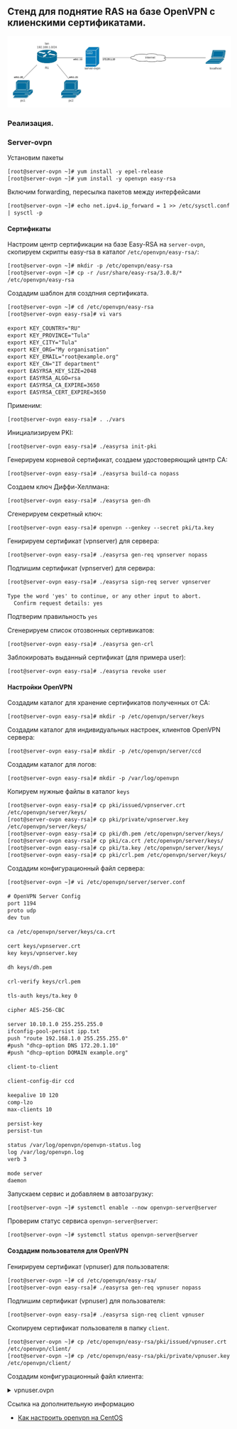 ## Стенд для поднятие RAS на базе OpenVPN с клиенскими сертификатами.

![](topology.jpeg)

### Реализация.

### Server-ovpn

Установим пакеты
```
[root@server-ovpn ~]# yum install -y epel-release
[root@server-ovpn ~]# yum install -y openvpn easy-rsa
```

Включим forwarding, пересылка пакетов между интерфейсами
```
[root@server-ovpn ~]# echo net.ipv4.ip_forward = 1 >> /etc/sysctl.conf | sysctl -p
```

#### Сертификаты

Настроим центр сертификации на базе Easy-RSA на `server-ovpn`, скопируем скрипты easy-rsa в каталог `/etc/openvpn/easy-rsa/`:
```
[root@server-ovpn ~]# mkdir -p /etc/openvpn/easy-rsa
[root@server-ovpn ~]# cp -r /usr/share/easy-rsa/3.0.8/* /etc/openvpn/easy-rsa
```

Создадим шаблон для создпния сертификата.
```
[root@server-ovpn ~]# cd /etc/openvpn/easy-rsa
[root@server-ovpn easy-rsa]# vi vars

export KEY_COUNTRY="RU"
export KEY_PROVINCE="Tula"
export KEY_CITY="Tula"
export KEY_ORG="My organisation"
export KEY_EMAIL="root@example.org"
export KEY_CN="IT department"
export EASYRSA_KEY_SIZE=2048
export EASYRSA_ALGO=rsa
export EASYRSA_CA_EXPIRE=3650
export EASYRSA_CERT_EXPIRE=3650
```

Применим:
```
[root@server-ovpn easy-rsa]# . ./vars
```

Инициализируем PKI:
```
[root@server-ovpn easy-rsa]# ./easyrsa init-pki
```

Генерируем корневой сертификат, создаем удостоверяющий центр CA:
```
[root@server-ovpn easy-rsa]# ./easyrsa build-ca nopass
```

Создаем ключ Диффи-Хеллмана:
```
[root@server-ovpn easy-rsa]# ./easyrsa gen-dh
```

Сгенерируем секретный ключ:
```
[root@server-ovpn easy-rsa]# openvpn --genkey --secret pki/ta.key
```

Генирируем сертификат (vpnserver) для сервера:
```
[root@server-ovpn easy-rsa]# ./easyrsa gen-req vpnserver nopass
```

Подпишим сертификат (vpnserver) для сервира:
```
[root@server-ovpn easy-rsa]# ./easyrsa sign-req server vpnserver

Type the word 'yes' to continue, or any other input to abort.
  Confirm request details: yes
```
Подтверим правильность `yes`

Сгенерируем список отозвонных сертивикатов:
```
[root@server-ovpn easy-rsa]# ./easyrsa gen-crl
```

Заблокировать выданный сертификат (для примера user):
```
[root@server-ovpn easy-rsa]# ./easyrsa revoke user
```

#### Настройки OpenVPN

Создадим каталог для хранение сертификатов полученных от CA:
```
[root@server-ovpn easy-rsa]# mkdir -p /etc/openvpn/server/keys
```

Создадим каталог для индивидуальных настроек, клиентов OpenVPN сервера:
```
[root@server-ovpn easy-rsa]# mkdir -p /etc/openvpn/server/ccd
```

Создадим каталог для логов:
```
[root@server-ovpn easy-rsa]# mkdir -p /var/log/openvpn
```

Копируем нужные файлы в каталог `keys`
```
[root@server-ovpn easy-rsa]# cp pki/issued/vpnserver.crt /etc/openvpn/server/keys/
[root@server-ovpn easy-rsa]# cp pki/private/vpnserver.key /etc/openvpn/server/keys/
[root@server-ovpn easy-rsa]# cp pki/dh.pem /etc/openvpn/server/keys/
[root@server-ovpn easy-rsa]# cp pki/ca.crt /etc/openvpn/server/keys/
[root@server-ovpn easy-rsa]# cp pki/ta.key /etc/openvpn/server/keys/
[root@server-ovpn easy-rsa]# cp pki/crl.pem /etc/openvpn/server/keys/
```

Создадим конфигурационный файл сервера:
```
[root@server-ovpn ~]# vi /etc/openvpn/server/server.conf

# OpenVPN Server Config
port 1194
proto udp
dev tun

ca /etc/openvpn/server/keys/ca.crt

cert keys/vpnserver.crt
key keys/vpnserver.key

dh keys/dh.pem

crl-verify keys/crl.pem

tls-auth keys/ta.key 0

cipher AES-256-CBC

server 10.10.1.0 255.255.255.0
ifconfig-pool-persist ipp.txt
push "route 192.168.1.0 255.255.255.0"
#push "dhcp-option DNS 172.20.1.10"
#push "dhcp-option DOMAIN example.org"

client-to-client

client-config-dir ccd

keepalive 10 120
comp-lzo
max-clients 10

persist-key
persist-tun

status /var/log/openvpn/openvpn-status.log
log /var/log/openvpn.log
verb 3

mode server
daemon
```

Запускаем сервис и добавляем в автозагрузку:
```
[root@server-ovpn ~]# systemctl enable --now openvpn-server@server
```

Проверим статус сервиса `openvpn-server@server`:
```
[root@server-ovpn ~]# systemctl status openvpn-server@server
```

#### Создадим пользователя для OpenVPN

Генирируем сертификат (vpnuser) для пользователя:
```
[root@server-ovpn ~]# cd /etc/openvpn/easy-rsa/
[root@server-ovpn easy-rsa]# ./easyrsa gen-req vpnuser nopass
```

Подпишим сертификат (vpnuser) для пользователя:
```
[root@server-ovpn easy-rsa]# ./easyrsa sign-req client vpnuser
```

Скопируем сертификат пользователя в папку `client`.

```
[root@server-ovpn ~]# cp /etc/openvpn/easy-rsa/pki/issued/vpnuser.crt /etc/openvpn/client/
[root@server-ovpn ~]# cp /etc/openvpn/easy-rsa/pki/private/vpnuser.key /etc/openvpn/client/
```

Создадим конфигурационный файл клиента:

<details>
  <summary>vpnuser.ovpn</summary>

```
# OpenVPN Client Config
client
proto udp
dev tun0

remote 172.20.1.10 1194

cipher AES-256-CBC

tls-client

remote-cert-tls server

auth-nocache

comp-lzo

persist-key
persist-tun

resolv-retry infinite

nobind

keepalive 10 120

verb 0

mute 20

<ca>
-----BEGIN CERTIFICATE-----
MIIDNTCCAh2gAwIBAgIJAPcVXFR4xK0gMA0GCSqGSIb3DQEBCwUAMBYxFDASBgNV
BAMMC0Vhc3ktUlNBIENBMB4XDTIxMDQxOTEyMjIxMloXDTMxMDQxNzEyMjIxMlow
FjEUMBIGA1UEAwwLRWFzeS1SU0EgQ0EwggEiMA0GCSqGSIb3DQEBAQUAA4IBDwAw
ggEKAoIBAQDeZI/n9JWUmYCQ1zYlGqt6/eIcogsXCzJ8VbYorRyltxnnmEsWbTbw
SuaXZP5UJFw6/B/78kfpmtkE3380D8eZosa8d3xwOkLQ8lCdwQp5DXe/de7Gr8S4
5IONqA0C0jRKtPHvAkkANyWtQc0e4AVd1MOsMb2n+SYsbp1iwLOl+eJzZE8fpoGY
rt+2uC1D2xggbf/MIJlvHxBu7MKQm5YMNzI4uTUNN0fGR2XjO3Rbn5QBMMpkJMJT
YKZsv70kvAbtPHZxvqvwV5+Dgd722BW+Pkt8gMmjSYssDV/DcQa7q3SE556xBTJE
p8MCMCNvmKDSNFSELjBa25zOP8HYeX3xAgMBAAGjgYUwgYIwHQYDVR0OBBYEFG1a
pykQlCnxaz3f705YW6AWhO6UMEYGA1UdIwQ/MD2AFG1apykQlCnxaz3f705YW6AW
hO6UoRqkGDAWMRQwEgYDVQQDDAtFYXN5LVJTQSBDQYIJAPcVXFR4xK0gMAwGA1Ud
EwQFMAMBAf8wCwYDVR0PBAQDAgEGMA0GCSqGSIb3DQEBCwUAA4IBAQCM3uI1bBlX
pA03Fl6uglIw2o58s114sdgJi79VpQJnXhPtiOqaO0LVtGIJyQrevPeY3dCBqFOJ
596G8gS2XLa/pxhIA6p6vV1OfQeaZ21odIuI/ucykYmjmng0GiQH6FePfb0RQAE3
lbZZbCFQ6bAZ8fVpAXz7JGfVc91y8DbnZVdPA6EardjLLsrBe07L/XcnX40+dVYK
KSjX0s/oJxSJl6HRnZ2qQlv/N22TaZFdm8gX4JAI4Nu4/1xFzRK65RxbSOX8fHMa
Ff+eMnxpRpDGkNrt4dXYA2DpKApZToos7PYwMcYoginQkubv32NPQJfU2hDsMLVg
u85/GB1FAQjO
-----END CERTIFICATE-----
</ca>

<cert>
-----BEGIN CERTIFICATE-----
MIIDSzCCAjOgAwIBAgIRAKa1CW10Bkn/D3l5rML0ZbswDQYJKoZIhvcNAQELBQAw
FjEUMBIGA1UEAwwLRWFzeS1SU0EgQ0EwHhcNMjEwNDE5MTI0NjU2WhcNMzEwNDE3
MTI0NjU2WjASMRAwDgYDVQQDDAd2cG51c2VyMIIBIjANBgkqhkiG9w0BAQEFAAOC
AQ8AMIIBCgKCAQEAy2Jy00N8VizhXlJbCChvQ2nc+TN5elYLPLzu8cupJVZw3Uoe
Nnk7UwIiaMrfmHAGa/o2JZrJ+7S7oDBMmBCKBXD+N4iy9Sc9OW4ewqPFmKFqXLU7
MCNtlk/+xKV8xpPWmlHYS5sl0cNiPX7vvZ1S2cXAKaP7+Wi15enPEzwuVczDBXD/
qoQRKQR/5BRBq8Wnyte/TH91NoCKChf2fu+hthiglsRRJHmj7wiAf5ALBLj6Ckg0
IwEzx/OpoCCpaKXD02NDwPALx4DYhOn27nZR4ZwMXcMYiRzsD8EAbe+x+wgWJQl/
Sm2fqO3VIMB1woZLfs2wINCqejPqxBmdJ9pNHwIDAQABo4GXMIGUMAkGA1UdEwQC
MAAwHQYDVR0OBBYEFNVXV3xt4qHPX9OisuvFT9kEQWzLMEYGA1UdIwQ/MD2AFG1a
pykQlCnxaz3f705YW6AWhO6UoRqkGDAWMRQwEgYDVQQDDAtFYXN5LVJTQSBDQYIJ
APcVXFR4xK0gMBMGA1UdJQQMMAoGCCsGAQUFBwMCMAsGA1UdDwQEAwIHgDANBgkq
hkiG9w0BAQsFAAOCAQEAAMlEswQLU0rHxeaz0xUmeKEuBJXZcYUGdrrcN/JNB5b5
uI3FJfrooIbkUIHIdkKop3TAr2jQLwu59Q+7/abqDOdQFaFxaaJiNe93j+UenAvg
BNpZW6ukOpBV3fRtVK6MCnqC8YnI2vVGcT0yteH6051Ydyy6xwAfSPqZj7l+ipQt
UUVnomKe1JD21WiKYEJTavzXz2s4FzXdFiFe6ogPGX0jT+zl7q4/PCneLFByaQtk
uglp8o+u1xfZYghwjnxj5emBw/6ruYd+EkxmF1HljsomZ5GMgAQf1FMbmbaHlJRe
LScsvtkR5HhNKFD2qACJmSKHoxkeaiP8JkLU3/vSiw==
-----END CERTIFICATE-----
</cert>

<key>
-----BEGIN PRIVATE KEY-----
MIIEvwIBADANBgkqhkiG9w0BAQEFAASCBKkwggSlAgEAAoIBAQDLYnLTQ3xWLOFe
UlsIKG9Dadz5M3l6Vgs8vO7xy6klVnDdSh42eTtTAiJoyt+YcAZr+jYlmsn7tLug
MEyYEIoFcP43iLL1Jz05bh7Co8WYoWpctTswI22WT/7EpXzGk9aaUdhLmyXRw2I9
fu+9nVLZxcApo/v5aLXl6c8TPC5VzMMFcP+qhBEpBH/kFEGrxafK179Mf3U2gIoK
F/Z+76G2GKCWxFEkeaPvCIB/kAsEuPoKSDQjATPH86mgIKlopcPTY0PA8AvHgNiE
6fbudlHhnAxdwxiJHOwPwQBt77H7CBYlCX9KbZ+o7dUgwHXChkt+zbAg0Kp6M+rE
GZ0n2k0fAgMBAAECggEBAJAMZUlORfT/Cov0hncLtGopw5FYrNRBtunI4u+skFta
ksuYoDdyu9q560cPUTg1N8coS0ttC1vUEQOO0eDt7eOWuOb6Uc2ighF39h9jQSMu
SBfrYEVjAk3w0H/UucAnm1pnV2uNMkcUPDNUAVbp43FMRyL2+xMV36c8Zya3fBXV
kQi6jf9aJAbaYff9/MSPCqnpNzmnGifG6mH+r2RKFWSRybZlTxrvTDtf5+sq8y7T
AwRBcrV/Yt3PyjtFQ8bsiCOZKZ38rIEmcliRYGfuw4tmRFk6NZsgvN6MEU+GSv9q
na7KfJjXL4xrtsG8xY/VvrRNP7Ci18l5AwHFkTTqjEkCgYEA++JHgWAdUKXULdVH
h6yDOxYNtx6RkAnZRO4rby8s0ycpUYexT2UkKXacDBJJV4zaW3/c9+ZXDyDfqduF
vp6Yi/0IcB/2ocy93jbVPykk+ZiRjnsZ9w65HEWQIhXpJIlTJTuBYQvH0MY50W75
5Ej5xCYCFXpzfBXPWDyfevAJVZMCgYEAzrVHcq/nGaIIesTj9qfwIuVx8//8VcpW
s+Y6NVP0lsjqUk5sBQy3OrBNmHOuGTVxdoJ/GIa2IZoFHP+SNr/V8yItJ2jiBAVH
iIl1llucslp9/5bx0+vTNrD0HoExgff13weWtvyoxe/AMOlHJgHjlsigshtShJlN
Lf+7ue7+ocUCgYEAqF/1jq1SS1PexxiYLUCLpNa0KmHbyh5bR7GyBSvS2f+GpkJ/
q2QfzTvFSmh68HRujtWlP22RasJ94Mym1eqsbH+jwVgMhNIZZc7fs83sMpDjVAxE
KhuEcDqsA60D4XGOzAfAD8BRPOUVR0PY9do2ZAFISVVGl3740LINpZ+JjdMCgYEA
mxq7efsz1bAX3MdQpwxszEKOtyAmH9msJWFj3BAbP+mSqh/ePgvEkW0pTHPA93l6
ogpZg/XRRHVl0NSUyjA4QjAq4Z95uLqdan56lVA4zDvKv7ZrzzDtU+SDyT/3/iYp
gCkZlkUP/zZfaFQi5woT1FjG+940lPrTRujV3DbRKmECgYAHQsCTyWw79d4zYJwi
eEPdKsUbtNXQmjyHgyyIZ6daOfhoqagKzzg8rZGw73bLkdkeur+6mRou8f+1aj7l
ZftDu+joTOvd/CaU9tEMgsj2vPDM0C4Tl9BiWK5dJgtYpayUfC3mCrftWy2NNwNa
9qFZxoSIH/l+xpT7P5oXxEePFA==
-----END PRIVATE KEY-----
</key>

<tls-auth>
-----BEGIN OpenVPN Static key V1-----
46acac840a3df00bc994d57de6f48859
c27d40917c3041d4eadc4d654d3b5407
83e75151a8ffa3a64c40864565ed2470
c574dbd6f8525eade651c8ca67b9cbfe
1250cda5be5b153578baf0938b371ab8
7beebefce654900a73789c9697db0275
9b6b56f31723b2b21bdd6f1ff0d7c782
6d6ee002cff9f6bcc4c8c8c9f8370cc8
24c52ff9697cf79a0aa8bf227a5f2fc4
fc524de86b145ccfc0bc238d19183729
258956d9945821fe96d0170750120df3
91988ff3be71a99805c13180f9af0021
156270d47310277060559ff6e60847e9
e475f7fffb93c79d5bb396a6c9714395
16c91e61aeef5908926ff1d40f945587
0ee8d63dd59365001ca6cd9d90850082
-----END OpenVPN Static key V1-----
</tls-auth>
```
</details>



Ссылка на дополнительную информацию
- [Как настроить openvpn на CentOS](https://serveradmin.ru/nastroyka-openvpn-na-centos/)
